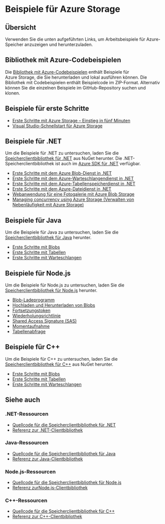 <properties
	pageTitle="Beispiele für Azure Storage | Microsoft Azure"
	description="Sie können Beispielcode und -anwendungen für Azure Storage anzeigen, herunterladen und ausführen. Entdecken Sie Schnellstart-Beispiele für Blobs, Warteschlangen, Tabellen und Dateien, indem Sie die Speicherclientbibliotheken für .NET, Java, Node.js und C++ verwenden."
	services="storage"
	documentationCenter="na"
	authors="tamram"
	manager="carmonm"
	editor="tysonn" />
<tags
	ms.service="storage"
	ms.devlang="na"
	ms.topic="article"
	ms.tgt_pltfrm="na"
	ms.workload="storage"
	ms.date="09/21/2016"
	ms.author="micurd;tamram" />

# Beispiele für Azure Storage

## Übersicht
Verwenden Sie die unten aufgeführten Links, um Arbeitsbeispiele für Azure-Speicher anzuzeigen und herunterzuladen.

## Bibliothek mit Azure-Codebeispielen

Die [Bibliothek mit Azure-Codebeispielen](https://azure.microsoft.com/documentation/samples/?service=storage) enthält Beispiele für Azure Storage, die Sie herunterladen und lokal ausführen können. Die Bibliothek mit Codebeispielen enthält Beispielcode im ZIP-Format. Alternativ können Sie die einzelnen Beispiele im GitHub-Repository suchen und klonen.

## Beispiele für erste Schritte

* [Erste Schritte mit Azure Storage – Einstieg in fünf Minuten](storage-getting-started-guide.md)
* [Visual Studio-Schnellstart für Azure Storage](https://github.com/Azure/azure-storage-net/tree/master/Samples/GettingStarted/VisualStudioQuickStarts)

## Beispiele für .NET

Um die Beispiele für .NET zu untersuchen, laden Sie die [Speicherclientbibliothek für .NET](https://www.nuget.org/packages/WindowsAzure.Storage/) aus NuGet herunter. Die .NET-Speicherclientbibliothek ist auch im [Azure SDK für .NET](https://azure.microsoft.com/downloads/) verfügbar.

* [Erste Schritte mit dem Azure Blob-Dienst in .NET](https://azure.microsoft.com/documentation/samples/storage-blob-dotnet-getting-started/)
* [Erste Schritte mit dem Azure-Warteschlangendienst in .NET](https://azure.microsoft.com/documentation/samples/storage-queue-dotnet-getting-started/)
* [Erste Schritte mit dem Azure-Tabellenspeicherdienst in .NET](https://azure.microsoft.com/documentation/samples/storage-table-dotnet-getting-started/)
* [Erste Schritte mit dem Azure-Dateidienst in .NET](https://azure.microsoft.com/documentation/samples/storage-file-dotnet-getting-started/)
* [Webanwendung für eine Fotogalerie mit Azure Blob Storage](https://azure.microsoft.com/documentation/samples/storage-blobs-dotnet-webapp/)
* [Managing concurrency using Azure Storage (Verwalten von Nebenläufigkeit mit Azure Storage)](https://code.msdn.microsoft.com/Managing-Concurrency-using-56018114)

## Beispiele für Java

Um die Beispiele für Java zu untersuchen, laden Sie die [Speicherclientbibliothek für Java](https://github.com/azure/azure-storage-java) herunter.

* [Erste Schritte mit Blobs](https://github.com/Azure/azure-storage-java/tree/master/microsoft-azure-storage-samples/src/com/microsoft/azure/storage/blob/gettingstarted)
* [Erste Schritte mit Tabellen](https://github.com/Azure/azure-storage-java/tree/master/microsoft-azure-storage-samples/src/com/microsoft/azure/storage/table/gettingtstarted)
* [Erste Schritte mit Warteschlangen](https://github.com/Azure/azure-storage-java/tree/master/microsoft-azure-storage-samples/src/com/microsoft/azure/storage/queue/gettingstarted)

## Beispiele für Node.js

Um die Beispiele für Node.js zu untersuchen, laden Sie die [Speicherclientbibliothek für Node.js](https://github.com/Azure/azure-storage-node) herunter.

* [Blob-Ladeprogramm](https://github.com/Azure/azure-storage-node/tree/master/examples/blobuploader)
* [Hochladen und Herunterladen von Blobs](https://github.com/Azure/azure-storage-node/blob/master/examples/samples/blobuploaddownloadsample.js)
* [Fortsetzungstoken](https://github.com/Azure/azure-storage-node/blob/master/examples/samples/continuationsample.js)
* [Wiederholungsrichtlinie](https://github.com/Azure/azure-storage-node/blob/master/examples/samples/retrypolicysample.js)
* [Shared Access Signature (SAS)](https://github.com/Azure/azure-storage-node/blob/master/examples/samples/sassample.js)
* [Momentaufnahme](https://github.com/Azure/azure-storage-node/blob/master/examples/samples/snapshotsample.js)
* [Tabellenabfrage](https://github.com/Azure/azure-storage-node/blob/master/examples/samples/tablequerysample.js)

## Beispiele für C++

Um die Beispiele für C++ zu untersuchen, laden Sie die [Speicherclientbibliothek für C++](https://www.nuget.org/packages/wastorage/) aus NuGet herunter.

* [Erste Schritte mit Blobs](https://github.com/Azure/azure-storage-cpp/tree/master/Microsoft.WindowsAzure.Storage/samples/BlobsGettingStarted)
* [Erste Schritte mit Tabellen](https://github.com/Azure/azure-storage-cpp/tree/master/Microsoft.WindowsAzure.Storage/samples/TablesGettingStarted)
* [Erste Schritte mit Warteschlangen](https://github.com/Azure/azure-storage-cpp/tree/master/Microsoft.WindowsAzure.Storage/samples/QueuesGettingStarted)

## Siehe auch

### .NET-Ressourcen

- [Quellcode für die Speicherclientbibliothek für .NET](https://github.com/Azure/azure-storage-net)
- [Referenz zur .NET-Clientbibliothek](https://msdn.microsoft.com/library/azure/dn261237.aspx)

### Java-Ressourcen

- [Quellcode für die Speicherclientbibliothek für Java](https://github.com/azure/azure-storage-java)
- [Referenz zur Java-Clientbibliothek](http://dl.windowsazure.com/storage/javadoc/)

### Node.js-Ressourcen

- [Quellcode für die Speicherclientbibliothek für Node.js](https://github.com/Azure/azure-storage-node)
- [Referenz zurNode.js-Clientbibliothek](http://dl.windowsazure.com/nodestoragedocs/index.html)

### C++-Ressourcen

- [Quellcode für die Speicherclientbibliothek für C++](https://github.com/Azure/azure-storage-cpp)
- [Referenz zur C++-Clientbibliothek](http://azure.github.io/azure-storage-cpp/)

<!---HONumber=AcomDC_0921_2016-->